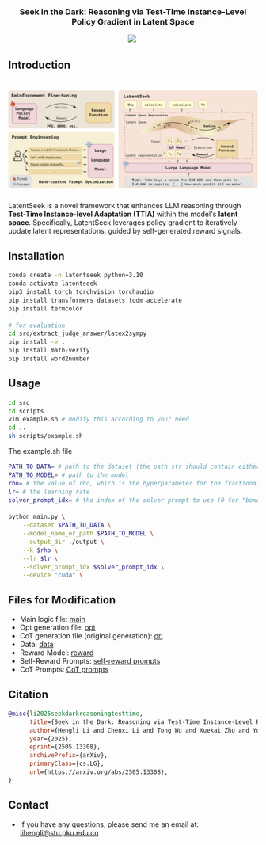 <h3 align="center"> Seek in the Dark: Reasoning via Test-Time Instance-Level Policy
Gradient in Latent Space</h3>
<div align="center">
 <a href="https://bigai-nlco.github.io/LatentSeek"><img src="https://img.shields.io/badge/Website-LatentSeek-brightgreen.svg"/></a>
 <a href=""><img src="https://img.shields.io/badge/Arxiv-LatentSeek-b31b1b.svg?logo=arXiv" alt=""></a>
</div>

## Introduction

# ![LatentSeek](./img/LatentSeek.jpg)

LatentSeek is a novel framework that enhances LLM reasoning through **Test-Time Instance-level Adaptation (TTIA)** within the model's **latent space**. Specifically, LatentSeek leverages policy gradient to iteratively update latent representations, guided by self-generated reward signals. 

## Installation

```bash
conda create -n latentseek python=3.10
conda activate latentseek
pip3 install torch torchvision torchaudio
pip install transformers datasets tqdm accelerate
pip install termcolor

# for evaluation
cd src/extract_judge_answer/latex2sympy
pip install -e .
pip install math-verify
pip install word2number
```

## Usage

```bash
cd src
cd scripts
vim example.sh # modify this according to your need
cd ..
sh scripts/example.sh
```

The example.sh file

```bash
PATH_TO_DATA= # path to the dataset (the path str should contain either "AIME_2024", "gsm8k", "MATH-500")
PATH_TO_MODEL= # path to the model 
rho= # the value of rho, which is the hyperparameter for the fractional update
lr= # the learning rate
solver_prompt_idx= # the index of the solver prompt to use (0 for "boxex", 1 for "json")

python main.py \
    --dataset $PATH_TO_DATA \
    --model_name_or_path $PATH_TO_MODEL \
    --output_dir ./output \
    --k $rho \
    --lr $lr \
    --solver_prompt_idx $solver_prompt_idx \
    --device "cuda" \
```

## Files for Modification

* Main logic file: [main](./src/main.py)
* Opt generation file: [opt](./src/opt_generation.py)
* CoT generation file (original generation): [ori](./src/ori_generation.py)
* Data: [data](./src/data.py)
* Reward Model: [reward](./src/rewards/reward.py)
* Self-Reward Prompts: [self-reward prompts](./src/prompts/vera_prompts.py)
* CoT Prompts: [CoT prompts](./src/prompts/solver_prompts.py)

## Citation
```bibtex
@misc{li2025seekdarkreasoningtesttime,
      title={Seek in the Dark: Reasoning via Test-Time Instance-Level Policy Gradient in Latent Space}, 
      author={Hengli Li and Chenxi Li and Tong Wu and Xuekai Zhu and Yuxuan Wang and Zhaoxin Yu and Eric Hanchen Jiang and Song-Chun Zhu and Zixia Jia and Ying Nian Wu and Zilong Zheng},
      year={2025},
      eprint={2505.13308},
      archivePrefix={arXiv},
      primaryClass={cs.LG},
      url={https://arxiv.org/abs/2505.13308}, 
}
```

## Contact
* If you have any questions, please send me an email at: lihengli@stu.pku.edu.cn
